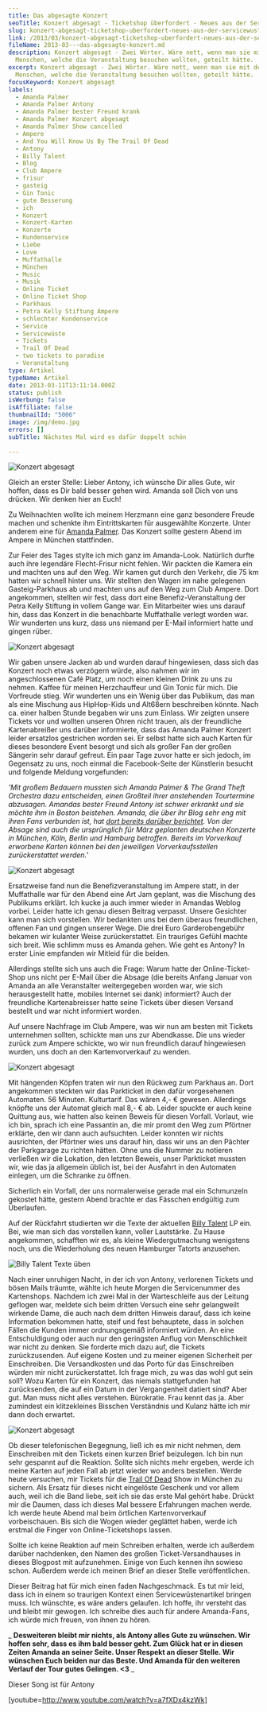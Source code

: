 ```yaml
---
title: Das abgesagte Konzert
seoTitle: Konzert abgesagt - Ticketshop überfordert - Neues aus der Servicewüste
slug: konzert-abgesagt-ticketshop-uberfordert-neues-aus-der-servicewuste
link: /2013/03/konzert-abgesagt-ticketshop-uberfordert-neues-aus-der-servicewuste/
fileName: 2013-03---das-abgesagte-konzert.md
description: Konzert abgesagt - Zwei Wörter. Wäre nett, wenn man sie mit den
  Menschen, welche die Veranstaltung besuchen wollten, geteilt hätte.
excerpt: Konzert abgesagt - Zwei Wörter. Wäre nett, wenn man sie mit den
  Menschen, welche die Veranstaltung besuchen wollten, geteilt hätte.
focusKeyword: Konzert abgesagt
labels:
  - Amanda Palmer
  - Amanda Palmer Antony
  - Amanda Palmer bester Freund krank
  - Amanda Palmer Konzert abgesagt
  - Amanda Palmer Show cancelled
  - Ampere
  - And You Will Know Us By The Trail Of Dead
  - Antony
  - Billy Talent
  - Blog
  - Club Ampere
  - frisur
  - gasteig
  - Gin Tonic
  - gute Besserung
  - ich
  - Konzert
  - Konzert-Karten
  - Konzerte
  - Kundenservice
  - Liebe
  - Love
  - Muffathalle
  - München
  - Music
  - Musik
  - Online Ticket
  - Online Ticket Shop
  - Parkhaus
  - Petra Kelly Stiftung Ampere
  - schlechter Kundenservice
  - Service
  - Servicewüste
  - Tickets
  - Trail Of Dead
  - two tickets to paradise
  - Veranstaltung
type: Artikel
typeName: Artikel
date: 2013-03-11T13:11:14.000Z
status: publish
isWerbung: false
isAffiliate: false
thumbnailId: "5006"
image: /img/demo.jpg
errors: []
subTitle: Nächstes Mal wird es dafür doppelt schön
  
---
```


![Konzert abgesagt](http://cardamonchai.com/wp-content/uploads/2013/03/amanda5-640x640.jpg "[ ](/wp-content/uploads/2013/03/amanda5.jpg)  Two tickets to paradise")

Gleich an erster Stelle: Lieber Antony, ich wünsche Dir alles Gute, wir hoffen,
dass es Dir bald besser gehen wird. Amanda soll Dich von uns drücken. Wir denken
hier an Euch!

Zu Weihnachten wollte ich meinem Herzmann eine ganz besondere Freude machen und
schenkte ihm Eintrittskarten für ausgewählte Konzerte. Unter anderem eine für
[Amanda Palmer](http://www.amandapalmer.net/). Das Konzert sollte gestern Abend
im Ampere in München stattfinden.

Zur Feier des Tages stylte ich mich ganz im Amanda-Look. Natürlich durfte auch
ihre legendäre Flecht-Frisur nicht fehlen. Wir packten die Kamera ein und
machten uns auf den Weg. Wir kamen gut durch den Verkehr, die 75 km hatten wir
schnell hinter uns. Wir stellten den Wagen im nahe gelegenen Gasteig-Parkhaus ab
und machten uns auf den Weg zum Club Ampere. Dort angekommen, stellten wir fest,
dass dort eine Benefiz-Veranstaltung der Petra Kelly Stiftung in vollem Gange
war. Ein Mitarbeiter wies uns darauf hin, dass das Konzert in die benachbarte
Muffathalle verlegt worden war. Wir wunderten uns kurz, dass uns niemand per
E-Mail informiert hatte und gingen rüber.

![Konzert abgesagt](http://cardamonchai.com/wp-content/uploads/2013/03/amanda4-640x640.jpg "[ ](/wp-content/uploads/2013/03/amanda4.jpg)  Amanda-Look")

Wir gaben unsere Jacken ab und wurden darauf hingewiesen, dass sich das Konzert
noch etwas verzögern würde, also nahmen wir im angeschlossenen Café Platz, um
noch einen kleinen Drink zu uns zu nehmen. Kaffee für meinen Herzchauffeur und
Gin Tonic für mich. Die Vorfreude stieg. Wir wunderten uns ein Wenig über das
Publikum, das man als eine Mischung aus HipHop-Kids und Alt68ern beschreiben
könnte. Nach ca. einer halben Stunde begaben wir uns zum Einlass. Wir zeigten
unsere Tickets vor und wollten unseren Ohren nicht trauen, als der freundliche
Kartenabreißer uns darüber informierte, dass das Amanda Palmer Konzert leider
ersatzlos gestrichen worden sei. Er selbst hatte sich auch Karten für dieses
besondere Event besorgt und sich als großer Fan der großen Sängerin sehr darauf
gefreut. Ein paar Tage zuvor hatte er sich jedoch, im Gegensatz zu uns, noch
einmal die Facebook-Seite der Künstlerin besucht und folgende Meldung
vorgefunden:

_'Mit großem Bedauern mussten sich Amanda Palmer &amp; The Grand Theft Orchestra
dazu entscheiden, einen Großteil ihrer anstehenden Tourtermine abzusagen.
Amandas bester Freund Antony ist schwer erkrankt und sie möchte ihm in Boston
beistehen. Amanda, die über ihr Blog sehr eng mit ihren Fans verbunden ist, hat
[dort bereits darüber berichtet](http://bit.ly/blog120612). Von der Absage sind
auch die ursprünglich für März geplanten deutschen Konzerte in München, Köln,
Berlin und Hamburg betroffen. Bereits im Vorverkauf erworbene Karten können bei
den jeweiligen Vorverkaufsstellen zurückerstattet werden.'_

![Konzert abgesagt](http://cardamonchai.com/wp-content/uploads/2013/03/amanda1.png "Amanda Palmer And The Grand Theft Orchestra")

Ersatzweise fand nun die Benefizveranstaltung im Ampere statt, in der
Muffathalle war für den Abend eine Art Jam geplant, was die Mischung des
Publikums erklärt. Ich kucke ja auch immer wieder in Amandas Weblog vorbei.
Leider hatte ich genau diesen Beitrag verpasst. Unsere Gesichter kann man sich
vorstellen. Wir bedankten uns bei dem überaus freundlichen, offenen Fan und
gingen unserer Wege. Die drei Euro Garderobengebühr bekamen wir kulanter Weise
zurückerstattet. Ein trauriges Gefühl machte sich breit. Wie schlimm muss es
Amanda gehen. Wie geht es Antony? In erster Linie empfanden wir Mitleid für die
beiden.

Allerdings stellte sich uns auch die Frage: Warum hatte der Online-Ticket-Shop
uns nicht per E-Mail über die Absage (die bereits Anfang Januar von Amanda an
alle Veranstalter weitergegeben worden war, wie sich herausgestellt hatte,
mobiles Internet sei dank) informiert? Auch der freundliche Kartenabreisser
hatte seine Tickets über diesen Versand bestellt und war nicht informiert
worden.

Auf unsere Nachfrage im Club Ampere, was wir nun am besten mit Tickets
unternehmen sollten, schickte man uns zur Abendkasse. Die uns wieder zurück zum
Ampere schickte, wo wir nun freundlich darauf hingewiesen wurden, uns doch an
den Kartenvorverkauf zu wenden.

![Konzert abgesagt](http://cardamonchai.com/wp-content/uploads/2013/03/amanda3.png "Morgen ist es soweit!")

Mit hängenden Köpfen traten wir nun den Rückweg zum Parkhaus an. Dort angekommen
steckten wir das Parkticket in den dafür vorgesehenen Automaten. 56 Minuten.
Kulturtarif. Das wären 4,- € gewesen. Allerdings knöpfte uns der Automat gleich
mal 8,- € ab. Leider spuckte er auch keine Quittung aus, wie hatten also keinen
Beweis für diesen Vorfall. Vorlaut, wie ich bin, sprach ich eine Passantin an,
die mir promt den Weg zum Pförtner erklärte, den wir dann auch aufsuchten.
Leider konnten wir nichts ausrichten, der Pförtner wies uns darauf hin, dass wir
uns an den Pächter der Parkgarage zu richten hätten. Ohne uns die Nummer zu
notieren verließen wir die Lokation, den letzten Beweis, unser Parkticket
mussten wir, wie das ja allgemein üblich ist, bei der Ausfahrt in den Automaten
einlegen, um die Schranke zu öffnen.

Sicherlich ein Vorfall, der uns normalerweise gerade mal ein Schmunzeln gekostet
hätte, gestern Abend brachte er das Fässchen endgültig zum Überlaufen.

Auf der Rückfahrt studierten wir die Texte der aktuellen
[Billy Talent](http://www.billytalent.com) LP ein. Bei, wie man sich das
vorstellen kann, voller Lautstärke. Zu Hause angekommen, schafften wir es, als
kleine Wiedergutmachung wenigstens noch, uns die Wiederholung des neuen
Hamburger Tatorts anzusehen.

![](http://cardamonchai.com/wp-content/uploads/2013/03/billy.png "Billy Talent Texte üben")

Nach einer unruhigen Nacht, in der ich von Antony, verlorenen Tickets und bösen
Mails träumte, wählte ich heute Morgen die Servicenummer des Kartenshops.
Nachdem ich zwei Mal in der Warteschleife aus der Leitung geflogen war, meldete
sich beim dritten Versuch eine sehr gelangweilt wirkende Dame, die auch nach dem
dritten Hinweis darauf, dass ich keine Information bekommen hatte, steif und
fest behauptete, dass in solchen Fällen die Kunden immer ordnungsgemäß
informiert würden. An eine Entschuldigung oder auch nur den geringsten Anflug
von Menschlichkeit war nicht zu denken. Sie forderte mich dazu auf, die Tickets
zurückzusenden. Auf eigene Kosten und zu meiner eigenen Sicherheit per
Einschreiben. Die Versandkosten und das Porto für das Einschreiben würden mir
nicht zurückerstattet. Ich frage mich, zu was das wohl gut sein soll? Wozu
Karten für ein Konzert, das niemals stattgefunden hat zurücksenden, die auf ein
Datum in der Vergangenheit datiert sind? Aber gut. Man muss nicht alles
verstehen. Bürokratie. Frau kennt das ja. Aber zumindest ein klitzekleines
Bisschen Verständnis und Kulanz hätte ich mir dann doch erwartet.

![Konzert abgesagt](http://cardamonchai.com/wp-content/uploads/2013/03/gemaltes-phone.jpg "Die nette Dame am Telefon")

Ob dieser telefonischen Begegnung, ließ ich es mir nicht nehmen, dem
Einschreiben mit den Tickets einen kurzen Brief beizulegen. Ich bin nun sehr
gespannt auf die Reaktion. Sollte sich nichts mehr ergeben, werde ich meine
Karten auf jeden Fall ab jetzt wieder wo anders bestellen. Werde heute
versuchen, mir Tickets für die
[Trail Of Dead](https://andyouwillknowusbythetrailofdead.bandpage.com/) Show in
München zu sichern. Als Ersatz für dieses nicht eingelöste Geschenk und vor
allem auch, weil ich die Band liebe, seit ich sie das erste Mal gehört habe.
Drückt mir die Daumen, dass ich dieses Mal bessere Erfahrungen machen werde. Ich
werde heute Abend mal beim örtlichen Kartenvorverkauf vorbeischauen. Bis sich
die Wogen wieder geglättet haben, werde ich erstmal die Finger von
Online-Ticketshops lassen.

Sollte ich keine Reaktion auf mein Schreiben erhalten, werde ich außerdem
darüber nachdenken, den Namen des großen Ticket-Versandhauses in dieses Blogpost
mit aufzunehmen. Einige von Euch kennen ihn sowieso schon. Außerdem werde ich
meinen Brief an dieser Stelle veröffentlichen.

Dieser Beitrag hat für mich einen faden Nachgeschmack. Es tut mir leid, dass ich
in einem so traurigen Kontext einen Servicewüstenartikel bringen muss. Ich
wünschte, es wäre anders gelaufen. Ich hoffe, ihr versteht das und bleibt mir
gewogen. Ich schreibe dies auch für andere Amanda-Fans, ich würde mich freuen,
von ihnen zu hören.

_ **Desweiteren bleibt mir nichts, als Antony alles Gute zu wünschen. Wir hoffen
sehr, dass es ihm bald besser geht. Zum Glück hat er in diesen Zeiten Amanda an
seiner Seite. Unser Respekt an dieser Stelle. Wir wünschen Euch beiden nur das
Beste. Und Amanda für den weiteren Verlauf der Tour gutes Gelingen. &lt;3** _

Dieser Song ist für Antony

[youtube=http://www.youtube.com/watch?v=a7fXDx4kzWk]

  